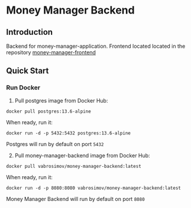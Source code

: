 # Money Manager Backend

## Introduction
Backend for money-manager-application. Frontend located located in the repository [money-manager-frontend](https://github.com/VladimirAbrosimov/money-manager-frontend)

## Quick Start

### Run Docker
1. Pull postgres image from Docker Hub:
```
docker pull postgres:13.6-alpine
```
When ready, run it:
```
docker run -d -p 5432:5432 postgres:13.6-alpine
```
Postgres will run by default on port `5432`

2. Pull money-manager-backend image from Docker Hub:
```
docker pull vabrosimov/money-manager-backend:latest
```
When ready, run it:
```
docker run -d -p 8080:8080 vabrosimov/money-manager-backend:latest
```
Money Manager Backend will run by default on port `8080`
